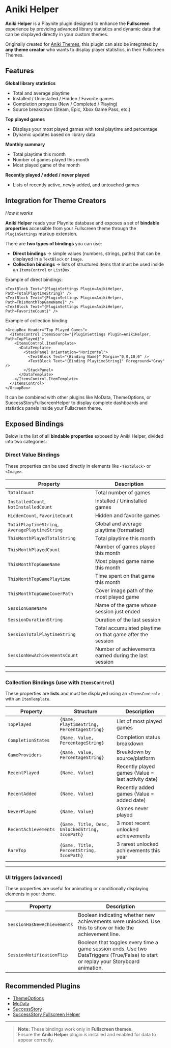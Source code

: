 # Aniki Helper

**Aniki Helper** is a Playnite plugin designed to enhance the **Fullscreen** experience by providing advanced library statistics and dynamic data that can be displayed directly in your custom themes.

Originally created for [Aniki Themes](https://github.com/Mike-Aniki), this plugin can also be integrated by **any theme creator** who wants to display player statistics, in their Fullscreen Themes.

## Features

**Global library statistics**
- Total and average playtime  
- Installed / Uninstalled / Hidden / Favorite games  
- Completion progress (New / Completed  / Playing)  
- Source breakdown (Steam, Epic, Xbox Game Pass, etc.)

**Top played games**
- Displays your most played games with total playtime and percentage  
- Dynamic updates based on library data

**Monthly summary**
- Total playtime this month  
- Number of games played this month  
- Most played game of the month  

**Recently played / added / never played**
- Lists of recently active, newly added, and untouched games

## Integration for Theme Creators

*How it works*

**Aniki Helper** reads your Playnite database and exposes a set of **bindable properties** accessible from your Fullscreen theme through the `PluginSettings` markup extension.

There are **two types of bindings** you can use:

- **Direct bindings** → simple values (numbers, strings, paths) that can be displayed in a `TextBlock` or `Image`.
- **Collection bindings** → lists of structured items that must be used inside an `ItemsControl` or `ListBox`.

Example of direct bindings:

```
<TextBlock Text="{PluginSettings Plugin=AnikiHelper, Path=TotalPlaytimeString}" />
<TextBlock Text="{PluginSettings Plugin=AnikiHelper, Path=ThisMonthTopGameName}" />
<TextBlock Text="{PluginSettings Plugin=AnikiHelper, Path=FavoriteCount}" />
```
Example of collection binding:
```
<GroupBox Header="Top Played Games">
  <ItemsControl ItemsSource="{PluginSettings Plugin=AnikiHelper, Path=TopPlayed}">
    <ItemsControl.ItemTemplate>
      <DataTemplate>
        <StackPanel Orientation="Horizontal">
          <TextBlock Text="{Binding Name}" Margin="0,0,10,0" />
          <TextBlock Text="{Binding PlaytimeString}" Foreground="Gray" />
        </StackPanel>
      </DataTemplate>
    </ItemsControl.ItemTemplate>
  </ItemsControl>
</GroupBox>
```

It can be combined with other plugins like MoData, ThemeOptions, or SuccessStoryFullscreenHelper to display complete dashboards and statistics panels inside your Fullscreen theme.

## Exposed Bindings

Below is the list of all **bindable properties** exposed by Aniki Helper, divided into two categories:

### Direct Value Bindings
These properties can be used directly in elements like `<TextBlock>` or `<Image>`.

| Property | Description |
| ---------------------------------------------- | ---------------------------------- |
| `TotalCount` | Total number of games |
| `InstalledCount`, `NotInstalledCount` | Installed / Uninstalled games |
| `HiddenCount`, `FavoriteCount` | Hidden and favorite games |
| `TotalPlaytimeString`, `AveragePlaytimeString` | Global and average playtime (formatted) |
| `ThisMonthPlayedTotalString` | Total playtime this month |
| `ThisMonthPlayedCount` | Number of games played this month |
| `ThisMonthTopGameName` | Most played game name this month |
| `ThisMonthTopGamePlaytime` | Time spent on that game this month |
| `ThisMonthTopGameCoverPath` | Cover image path of the most played game |
| `SessionGameName` | Name of the game whose session just ended |
| `SessionDurationString` | Duration of the last session |
| `SessionTotalPlaytimeString` | Total accumulated playtime on that game after the session |
| `SessionNewAchievementsCount` | Number of achievements earned during the last session |

---

### Collection Bindings (use with `ItemsControl`)
These properties are **lists** and must be displayed using an `<ItemsControl>` with an `ItemTemplate`.

| Property | Structure | Description |
| ---------------------------------------------- | --------------------------- | ---------------------------------- |
| `TopPlayed` | `{Name, PlaytimeString, PercentageString}` | List of most played games |
| `CompletionStates` | `{Name, Value, PercentageString}` | Completion status breakdown |
| `GameProviders` | `{Name, Value, PercentageString}` | Breakdown by source/platform |
| `RecentPlayed` | `{Name, Value}` | Recently played games (Value = last activity date) |
| `RecentAdded` | `{Name, Value}` | Recently added games (Value = added date) |
| `NeverPlayed` | `{Name, Value}` | Games never played |
| `RecentAchievements` | `{Game, Title, Desc, UnlockedString, IconPath}` | 3 most recent unlocked achievements |
| `RareTop` | `{Game, Title, PercentString, IconPath}` | 3 rarest unlocked achievements this year |

---

### UI triggers (advanced)
These properties are useful for animating or conditionally displaying elements in your theme.

| Property | Description |
| ---------------------------------------------- | ---------------------------------- |
| `SessionHasNewAchievements` | Boolean indicating whether new achievements were unlocked. Use this to show or hide the achievement line. |
| `SessionNotificationFlip` | Boolean that toggles every time a game session ends. Use two DataTriggers (True/False) to start or replay your Storyboard animation. |


## Recommended Plugins

- [ThemeOptions](https://github.com/ashpynov/ThemeOptions)
- [MoData](https://github.com/jonosellier/MoData)
- [SuccessStory](https://github.com/Lacro59/playnite-successstory-plugin)
- [SuccessStory Fullscreen Helper](https://github.com/saVantCZ/SuccessStoryFullscreenHelper)

---

> **Note:** These bindings work only in **Fullscreen themes**.  
> Ensure the **Aniki Helper** plugin is installed and enabled for data to appear correctly.
